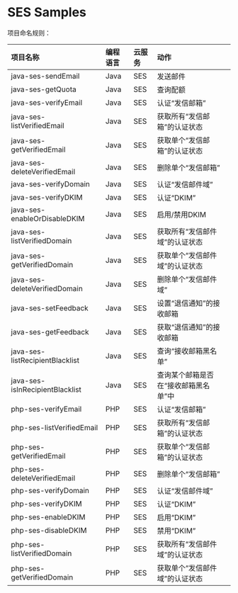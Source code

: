 # SES Samples

项目命名规则：

| 项目名称 | 编程语言 | 云服务 | 动作 |
| :-- | :-- | :-- | :-- |
| java-ses-sendEmail | Java | SES | 发送邮件 |
| java-ses-getQuota | Java | SES | 查询配额 |
| java-ses-verifyEmail | Java | SES | 认证“发信邮箱” |
| java-ses-listVerifiedEmail | Java | SES | 获取所有“发信邮箱”的认证状态 |
| java-ses-getVerifiedEmail | Java | SES | 获取单个“发信邮箱”的认证状态 |
| java-ses-deleteVerifiedEmail | Java | SES | 删除单个“发信邮箱” |
| java-ses-verifyDomain | Java | SES | 认证“发信邮件域” |
| java-ses-verifyDKIM | Java | SES | 认证“DKIM” |
| java-ses-enableOrDisableDKIM | Java | SES | 启用/禁用DKIM |
| java-ses-listVerifiedDomain | Java | SES | 获取所有“发信邮件域”的认证状态 |
| java-ses-getVerifiedDomain | Java | SES | 获取单个“发信邮件域”的认证状态 |
| java-ses-deleteVerifiedDomain | Java | SES | 删除单个“发信邮件域” |
| java-ses-setFeedback | Java | SES | 设置“退信通知”的接收邮箱 |
| java-ses-getFeedback | Java | SES | 获取“退信通知”的接收邮箱 |
| java-ses-listRecipientBlacklist | Java | SES | 查询“接收邮箱黑名单” |
| java-ses-isInRecipientBlacklist | Java | SES | 查询某个邮箱是否在“接收邮箱黑名单”中 |
| php-ses-verifyEmail | PHP | SES | 认证“发信邮箱” |
| php-ses-listVerifiedEmail | PHP | SES | 获取所有“发信邮箱”的认证状态 |
| php-ses-getVerifiedEmail | PHP | SES | 获取单个“发信邮箱”的认证状态 |
| php-ses-deleteVerifiedEmail | PHP | SES | 删除单个“发信邮箱” |
| php-ses-verifyDomain | PHP | SES | 认证“发信邮件域” |
| php-ses-verifyDKIM | PHP | SES | 认证“DKIM” |
| php-ses-enableDKIM | PHP | SES | 启用“DKIM” |
| php-ses-disableDKIM | PHP | SES | 禁用“DKIM” |
| php-ses-listVerifiedDomain | PHP | SES | 获取所有“发信邮件域”的认证状态 |
| php-ses-getVerifiedDomain | PHP | SES | 获取单个“发信邮件域”的认证状态 |